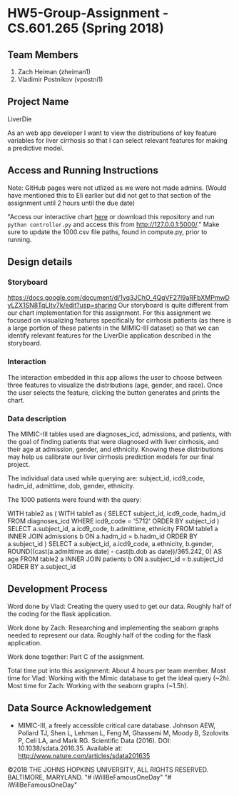 # HW5-Group-Assignment - CS.601.265 (Spring 2018)

## Team Members

1. Zach Heiman (zheiman1)
2. Vladimir Postnikov (vpostni1)

## Project Name

LiverDie

As an web app developer I want to view the distributions of key feature variables for liver cirrhosis so that I can select relevant features for making a predictive model.

## Access and Running Instructions

Note: GitHub pages were not utlized as we were not made admins. (Would have mentioned this to Eli earlier but did not get to that section of the assignment until 2 hours until the due date) 

"Access our interactive chart [here](vladimirpostnikov.pythonanywhere.com) or download this repository and run `python controller.py` and access this from http://127.0.0.1:5000/." Make sure to update the 1000.csv file paths, found in compute.py, prior to running.

## Design details

### Storyboard

https://docs.google.com/document/d/1yq3JChO_4QgVF27l9aRFbXMPmwDyLZX1SN8TqLItv7k/edit?usp=sharing
Our storyboard is quite different from our chart implementation for this assignment. For this assignment we focused on visualizing features specifically for cirrhosis patients (as there is a large portion of these patients in the MIMIC-III dataset) so that we can identify relevant features for the LiverDie application described in the storyboard.

### Interaction

The interaction embedded in this app allows the user to choose between three features to visualize the distributions (age, gender, and race). Once the user selects the feature, clicking the button generates and prints the chart.

### Data description

The MIMIC-III tables used are diagnoses_icd, admissions, and patients, with the goal of finding patients that were diagnosed with liver cirrhosis, and their age at admission, gender, and ethnicity. Knowing these distributions may help us calibrate our liver cirrhosis prediction models for our final project. 

The individual data used while querying are: subject_id, icd9_code, hadm_id, admittime, dob, gender, ethnicity. 

The 1000 patients were found with the query:

WITH table2 as
(
WITH table1 as 
(
SELECT subject_id, icd9_code, hadm_id
FROM diagnoses_icd
WHERE icd9_code = '5712'
ORDER BY subject_id
)
SELECT a.subject_id, a.icd9_code, b.admittime, ethnicity
FROM table1 a
INNER JOIN admissions b
ON a.hadm_id = b.hadm_id
ORDER BY a.subject_id
)
SELECT a.subject_id, a.icd9_code, a.ethnicity, b.gender, ROUND((cast(a.admittime as date) - cast(b.dob as date))/365.242, 0) AS age
FROM table2 a
INNER JOIN patients b
ON a.subject_id = b.subject_id
ORDER BY a.subject_id

## Development Process

Word done by Vlad:
Creating the query used to get our data.
Roughly half of the coding for the flask application.

Work done by Zach: 
Researching and implementing the seaborn graphs needed to represent our data. 
Roughly half of the coding for the flask application.

Work done together:
Part C of the assignment.

Total time put into this assignment: About 4 hours per team member. 
Most time for Vlad: Working with the Mimic database to get the ideal query (~2h).
Most time for Zach: Working with the seaborn graphs (~1.5h).
  
## Data Source Acknowledgement

* MIMIC-III, a freely accessible critical care database. Johnson AEW, Pollard TJ, Shen L, Lehman L, Feng M, Ghassemi M, Moody B, Szolovits P, Celi LA, and Mark RG. Scientific Data (2016). DOI: 10.1038/sdata.2016.35. Available at: http://www.nature.com/articles/sdata201635

©2018 THE JOHNS HOPKINS UNIVERSITY, ALL RIGHTS RESERVED. BALTIMORE, MARYLAND.
"# iWillBeFamousOneDay" 
"# iWillBeFamousOneDay" 
